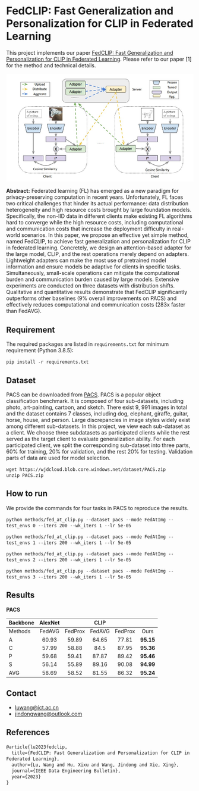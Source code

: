 # FedCLIP: Fast Generalization and Personalization for CLIP in Federated Learning

This project implements our paper [FedCLIP: Fast Generalization and Personalization for CLIP in Federated Learning](https://arxiv.org/abs/2302.13485v1). Please refer to our paper [1] for the method and technical details. 

![](resources/figures/framework.jpg)

**Abstract:** Federated learning (FL) has emerged as a new paradigm for privacy-preserving computation in recent years. Unfortunately, FL faces two critical challenges that hinder its actual performance: data distribution heterogeneity and high resource costs brought by large foundation models. Specifically, the non-IID data in different clients make existing FL algorithms hard to converge while the high resource costs, including computational and communication costs that increase the deployment difficulty in real-world scenarios. In this paper, we propose an effective yet simple method, named FedCLIP, to achieve fast generalization and personalization for CLIP in federated learning. Concretely, we design an attention-based adapter for the large model, CLIP, and the rest operations merely depend on adapters. Lightweight adapters can make the most use of pretrained model information and ensure models be adaptive for clients in specific tasks. Simultaneously, small-scale operations can mitigate the computational burden and communication burden caused by large models. Extensive experiments are conducted on three datasets with distribution shifts. Qualitative and quantitative results demonstrate that FedCLIP significantly outperforms other baselines (9% overall improvements on PACS) and effectively reduces computational and communication costs (283x faster than FedAVG). 


## Requirement

The required packages are listed in `requirements.txt` for minimum requirement (Python 3.8.5):

```
pip install -r requirements.txt
```

## Dataset 
PACS can be downloaded from [
PACS](https://wjdcloud.blob.core.windows.net/dataset/PACS.zip).
PACS is a popular object classification benchmark. It is composed of four sub-datasets, including photo, art-painting, cartoon, and sketch. There exist 9, 991 images in total and the dataset contains 7 classes, including dog, elephant, giraffe, guitar, horse, house, and person. Large discrepancies in image styles widely exist among different sub-datasets. In this project, we view each sub-dataset as a client. We choose three subdatasets as participated clients while the rest served as the target client to evaluate generalization ability. For each participated client, we split the corresponding sub-dataset into three parts, 60% for training, 20% for validation, and the rest 20% for testing. Validation parts of data are used for model selection.

```
wget https://wjdcloud.blob.core.windows.net/dataset/PACS.zip
unzip PACS.zip
```

## How to run

We provide the commands for four tasks in PACS to reproduce the results.

```
python methods/fed_at_clip.py --dataset pacs --mode FedAtImg --test_envs 0 --iters 200 --wk_iters 1 --lr 5e-05
```

```
python methods/fed_at_clip.py --dataset pacs --mode FedAtImg --test_envs 1 --iters 200 --wk_iters 1 --lr 5e-05
```

```
python methods/fed_at_clip.py --dataset pacs --mode FedAtImg --test_envs 2 --iters 200 --wk_iters 1 --lr 5e-05
```

```
python methods/fed_at_clip.py --dataset pacs --mode FedAtImg --test_envs 3 --iters 200 --wk_iters 1 --lr 5e-05
```

## Results

**PACS**

| Backbone | AlexNet |         |  CLIP  |         |           |
|----------|:-------:|:-------:|:------:|:-------:|:---------:|
| Methods  | FedAVG  | FedProx | FedAVG | FedProx | Ours      |
| A        | 60.93   | 59.89   | 64.65  | 77.81   | **95.15** |
| C        | 57.99   | 58.88   | 84.5   | 87.95   | **95.36** |
| P        | 59.68   | 59.41   | 87.87  | 89.42   | **95.46** |
| S        | 56.14   | 55.89   | 89.16  | 90.08   | **94.99** |
| AVG      | 58.69   | 58.52   | 81.55  | 86.32   | **95.24** |

## Contact

- luwang@ict.ac.cn
- jindongwang@outlook.com


## References

```
@article{lu2023fedclip,
  title={FedCLIP: Fast Generalization and Personalization for CLIP in Federated Learning},
  author={Lu, Wang and Hu, Xixu and Wang, Jindong and Xie, Xing},
  journal={IEEE Data Engineering Bulletin},
  year={2023}
}
```
